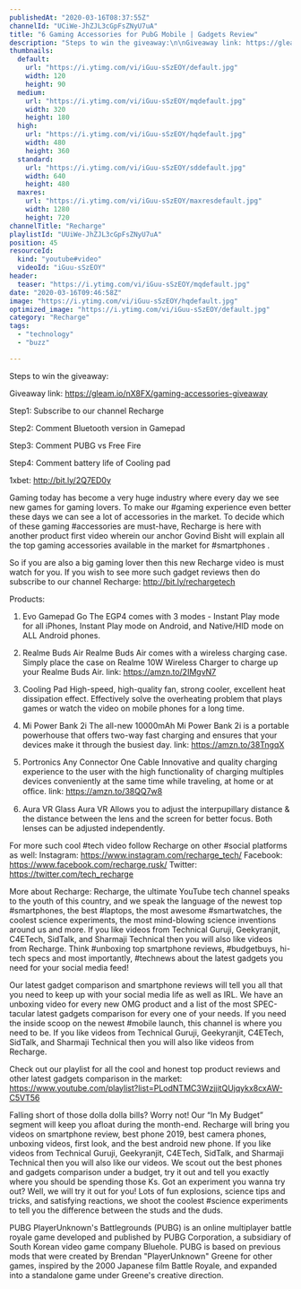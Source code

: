 ```yaml
---
publishedAt: "2020-03-16T08:37:55Z"
channelId: "UCiWe-JhZJL3cGpFsZNyU7uA"
title: "6 Gaming Accessories for PubG Mobile | Gadgets Review"
description: "Steps to win the giveaway:\n\nGiveaway link: https://gleam.io/nX8FX/gaming-accessories-giveaway \n\nStep1: Subscribe to our channel Recharge\n\nStep2: Comment Bluetooth version in Gamepad\n\nStep3: Comment PUBG vs Free Fire\n\nStep4: Comment battery life of Cooling pad\n\n1xbet: http://bit.ly/2Q7ED0y\n\nGaming today has become a very huge industry where every day we see new games for gaming lovers. To make our #gaming experience even better these days we can see a lot of accessories in the market. To decide which of these gaming #accessories are must-have, Recharge is here with another product first video wherein our anchor Govind Bisht will explain all the top gaming accessories available in the market for #smartphones .\n\nSo if you are also a big gaming lover then this new Recharge video is must watch for you. If you wish to see more such gadget reviews then do subscribe to our channel Recharge: http://bit.ly/rechargetech\n\nProducts:\n\n1. Evo Gamepad Go\nThe EGP4 comes with 3 modes - Instant Play mode for all iPhones, Instant Play mode on Android, and Native/HID mode on ALL Android phones. \n\n2. Realme Buds Air\nRealme Buds Air comes with a wireless charging case. Simply place the case on Realme 10W Wireless Charger to charge up your Realme Buds Air. \nlink: https://amzn.to/2IMgvN7\n\n3. Cooling Pad\nHigh-speed, high-quality fan, strong cooler, excellent heat dissipation effect. Effectively solve the overheating problem that plays games or watch the video on mobile phones for a long time.\n\n4. Mi Power Bank 2i\nThe all-new 10000mAh Mi Power Bank 2i is a portable powerhouse that offers two-way fast charging and ensures that your devices make it through the busiest day.\nlink: https://amzn.to/38TngqX\n\n5. Portronics Any Connector One Cable\nInnovative and quality charging experience to the user with the high functionality of charging multiples devices conveniently at the same time while traveling, at home or at ofﬁce.\nlink: https://amzn.to/38QQ7w8\n\n6. Aura VR Glass \nAura VR Allows you to adjust the interpupillary distance & the distance between the lens and the screen for better focus. Both lenses can be adjusted independently.\n\nFor more such cool #tech video follow Recharge on other #social platforms as well: Instagram: https://www.instagram.com/recharge_tech/ Facebook: https://www.facebook.com/recharge.rusk/ Twitter: https://twitter.com/tech_recharge\n\nMore about Recharge: Recharge, the ultimate YouTube tech channel speaks to the youth of this country, and we speak the language of the newest top #smartphones, the best #laptops, the most awesome #smartwatches, the coolest science experiments, the most mind-blowing science inventions around us and more. If you like videos from Technical Guruji, Geekyranjit, C4ETech, SidTalk, and Sharmaji Technical then you will also like videos from Recharge. Think #unboxing top smartphone reviews, #budgetbuys, hi-tech specs and most importantly, #technews about the latest gadgets you need for your social media feed!\n\nOur latest gadget comparison and smartphone reviews will tell you all that you need to keep up with your social media life as well as IRL. We have an unboxing video for every new OMG product and a list of the most SPEC-tacular latest gadgets comparison for every one of your needs. If you need the inside scoop on the newest #mobile launch, this channel is where you need to be. If you like videos from Technical Guruji, Geekyranjit, C4ETech, SidTalk, and Sharmaji Technical then you will also like videos from Recharge. \n\nCheck out our playlist for all the cool and honest top product reviews and other latest gadgets comparison in the market: https://www.youtube.com/playlist?list=PLodNTMC3WzjjitQUjqykx8cxAW-C5VT56\n\nFalling short of those dolla dolla bills? Worry not! Our “In My Budget” segment will keep you afloat during the month-end. Recharge will bring you videos on smartphone review, best phone 2019, best camera phones, unboxing videos, first look, and the best android new phone. If you like videos from Technical Guruji, Geekyranjit, C4ETech, SidTalk, and Sharmaji Technical then you will also like our videos. We scout out the best phones and gadgets comparison under a budget, try it out and tell you exactly where you should be spending those Ks. Got an experiment you wanna try out? Well, we will try it out for you! Lots of fun explosions, science tips and tricks, and satisfying reactions, we shoot the coolest #science experiments to tell you the difference between the studs and the duds.\n\nPUBG\nPlayerUnknown's Battlegrounds (PUBG) is an online multiplayer battle royale game developed and published by PUBG Corporation, a subsidiary of South Korean video game company Bluehole. PUBG is based on previous mods that were created by Brendan \"PlayerUnknown\" Greene for other games, inspired by the 2000 Japanese film Battle Royale, and expanded into a standalone game under Greene's creative direction."
thumbnails:
  default:
    url: "https://i.ytimg.com/vi/iGuu-sSzEOY/default.jpg"
    width: 120
    height: 90
  medium:
    url: "https://i.ytimg.com/vi/iGuu-sSzEOY/mqdefault.jpg"
    width: 320
    height: 180
  high:
    url: "https://i.ytimg.com/vi/iGuu-sSzEOY/hqdefault.jpg"
    width: 480
    height: 360
  standard:
    url: "https://i.ytimg.com/vi/iGuu-sSzEOY/sddefault.jpg"
    width: 640
    height: 480
  maxres:
    url: "https://i.ytimg.com/vi/iGuu-sSzEOY/maxresdefault.jpg"
    width: 1280
    height: 720
channelTitle: "Recharge"
playlistId: "UUiWe-JhZJL3cGpFsZNyU7uA"
position: 45
resourceId:
  kind: "youtube#video"
  videoId: "iGuu-sSzEOY"
header:
  teaser: "https://i.ytimg.com/vi/iGuu-sSzEOY/mqdefault.jpg"
date: "2020-03-16T09:46:58Z"
image: "https://i.ytimg.com/vi/iGuu-sSzEOY/hqdefault.jpg"
optimized_image: "https://i.ytimg.com/vi/iGuu-sSzEOY/default.jpg"
category: "Recharge"
tags:
  - "technology"
  - "buzz"

---
```

Steps to win the giveaway:

Giveaway link: https://gleam.io/nX8FX/gaming-accessories-giveaway 

Step1: Subscribe to our channel Recharge

Step2: Comment Bluetooth version in Gamepad

Step3: Comment PUBG vs Free Fire

Step4: Comment battery life of Cooling pad

1xbet: http://bit.ly/2Q7ED0y

Gaming today has become a very huge industry where every day we see new games for gaming lovers. To make our #gaming experience even better these days we can see a lot of accessories in the market. To decide which of these gaming #accessories are must-have, Recharge is here with another product first video wherein our anchor Govind Bisht will explain all the top gaming accessories available in the market for #smartphones .

So if you are also a big gaming lover then this new Recharge video is must watch for you. If you wish to see more such gadget reviews then do subscribe to our channel Recharge: http://bit.ly/rechargetech

Products:

1. Evo Gamepad Go
The EGP4 comes with 3 modes - Instant Play mode for all iPhones, Instant Play mode on Android, and Native/HID mode on ALL Android phones. 

2. Realme Buds Air
Realme Buds Air comes with a wireless charging case. Simply place the case on Realme 10W Wireless Charger to charge up your Realme Buds Air. 
link: https://amzn.to/2IMgvN7

3. Cooling Pad
High-speed, high-quality fan, strong cooler, excellent heat dissipation effect. Effectively solve the overheating problem that plays games or watch the video on mobile phones for a long time.

4. Mi Power Bank 2i
The all-new 10000mAh Mi Power Bank 2i is a portable powerhouse that offers two-way fast charging and ensures that your devices make it through the busiest day.
link: https://amzn.to/38TngqX

5. Portronics Any Connector One Cable
Innovative and quality charging experience to the user with the high functionality of charging multiples devices conveniently at the same time while traveling, at home or at ofﬁce.
link: https://amzn.to/38QQ7w8

6. Aura VR Glass 
Aura VR Allows you to adjust the interpupillary distance & the distance between the lens and the screen for better focus. Both lenses can be adjusted independently.

For more such cool #tech video follow Recharge on other #social platforms as well: Instagram: https://www.instagram.com/recharge_tech/ Facebook: https://www.facebook.com/recharge.rusk/ Twitter: https://twitter.com/tech_recharge

More about Recharge: Recharge, the ultimate YouTube tech channel speaks to the youth of this country, and we speak the language of the newest top #smartphones, the best #laptops, the most awesome #smartwatches, the coolest science experiments, the most mind-blowing science inventions around us and more. If you like videos from Technical Guruji, Geekyranjit, C4ETech, SidTalk, and Sharmaji Technical then you will also like videos from Recharge. Think #unboxing top smartphone reviews, #budgetbuys, hi-tech specs and most importantly, #technews about the latest gadgets you need for your social media feed!

Our latest gadget comparison and smartphone reviews will tell you all that you need to keep up with your social media life as well as IRL. We have an unboxing video for every new OMG product and a list of the most SPEC-tacular latest gadgets comparison for every one of your needs. If you need the inside scoop on the newest #mobile launch, this channel is where you need to be. If you like videos from Technical Guruji, Geekyranjit, C4ETech, SidTalk, and Sharmaji Technical then you will also like videos from Recharge. 

Check out our playlist for all the cool and honest top product reviews and other latest gadgets comparison in the market: https://www.youtube.com/playlist?list=PLodNTMC3WzjjitQUjqykx8cxAW-C5VT56

Falling short of those dolla dolla bills? Worry not! Our “In My Budget” segment will keep you afloat during the month-end. Recharge will bring you videos on smartphone review, best phone 2019, best camera phones, unboxing videos, first look, and the best android new phone. If you like videos from Technical Guruji, Geekyranjit, C4ETech, SidTalk, and Sharmaji Technical then you will also like our videos. We scout out the best phones and gadgets comparison under a budget, try it out and tell you exactly where you should be spending those Ks. Got an experiment you wanna try out? Well, we will try it out for you! Lots of fun explosions, science tips and tricks, and satisfying reactions, we shoot the coolest #science experiments to tell you the difference between the studs and the duds.

PUBG
PlayerUnknown's Battlegrounds (PUBG) is an online multiplayer battle royale game developed and published by PUBG Corporation, a subsidiary of South Korean video game company Bluehole. PUBG is based on previous mods that were created by Brendan "PlayerUnknown" Greene for other games, inspired by the 2000 Japanese film Battle Royale, and expanded into a standalone game under Greene's creative direction.